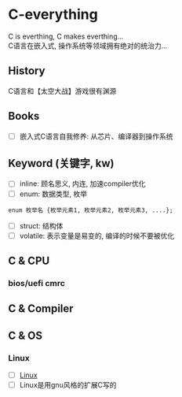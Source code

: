 # C-everything
C is everthing, C makes everthing...\
C语言在嵌入式, 操作系统等领域拥有绝对的统治力...
## History
C语言和【太空大战】游戏很有渊源
## Books
- [ ] 嵌入式C语言自我修养: 从芯片、编译器到操作系统
## Keyword (关键字, kw)
- [ ] inline: 顾名思义, 内连, 加速compiler优化
- [ ] enum: 数据类型, 枚举
```
enum 枚举名 {枚举元素1, 枚举元素2, 枚举元素3, ....};
```
- [ ] struct: 结构体
- [ ] volatile: 表示变量是易变的, 编译的时候不要被优化
## C & CPU
### bios/uefi cmrc
## C & Compiler
## C & OS
### Linux
- [ ] [Linux](https://github.com/torvalds/linux/tree/master)
- [ ] Linux是用gnu风格的扩展C写的
